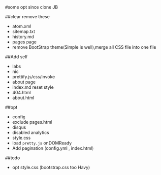 #some opt since clone JB 

##clear remove these 
- atom.xml 
- sitemap.txt
- history.md
- pages page
- remove BootStrap theme(Simple is well),merge all CSS file into one file

##Add self 
- labs
- nic
- prettify.js/css/invoke
- about page
- index.md reset style
- 404.html
- about.html

##opt
- config
- exclude pages.html
- disqus
- disabled analytics
- style.css
- load `pretty.js` onDOMReady
- Add pagination (config.yml , index.html)

##todo
- opt style.css (bootstrap.css too Havy)
